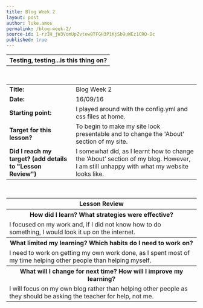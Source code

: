 ```yaml
---
title: Blog Week 2
layout: post
author: luke.amos
permalink: /blog-week-2/
source-id: 1-rzIH_jW3VomUpZvtew8TFGH3P1KjSb9uWEz1CRQ-Dc
published: true
---
```

<table class="title">
<tr>
<th><strong>Testing, testing...is this thing on?</strong></th>
</tr>
</table>
<br />

<table>
  <tr>
    <td><strong>Title:</strong></td>
    <td>Blog Week 2</td>
  </tr>
  <tr>
    <td><strong>Date:</strong></td>
    <td>16/09/16</td>
  </tr>
  <tr>
    <td><strong>Starting point:</strong></td>
    <td>I played around with the config.yml and css files at home.</td>
  </tr>
  <tr>
    <td><strong>Target for this lesson?</strong></td>
    <td>To begin to make my site look presentable and to change the 'About' section of my site.</td>
  </tr>
  <tr>
    <td><strong>Did I reach my target? 
(add details to "Lesson Review")</strong></td>
    <td>I somewhat did, as I learnt how to change the ‘About’ section of my blog. However, I am still unhappy with what my website looks like.</td>
  </tr>
</table>
<br />

<table>
  <tr>
    <th><strong>Lesson Review</strong></th>
  </tr>
  <tr>
    <th><strong>How did I learn? What strategies were effective? </strong></th>
  </tr>
  <tr>
    <td>I focused on my work and, if I did not know how to do something, I would look it up on the internet.</td>
  </tr>
  <tr>
    <th><strong>What limited my learning? Which habits do I need to work on? </strong></th>
  </tr>
  <tr>
    <td>I need to work on getting my own work done, as I spent most of my time helping other people than helping myself. </td>
  </tr>
  <tr>
    <th><strong>What will I change for next time? How will I improve my learning?</strong></th>
  </tr>
  <tr>
    <td>I will focus on my own blog rather than helping other people as they should be asking the teacher for help, not me.</td>
  </tr>
</table>
<br />

